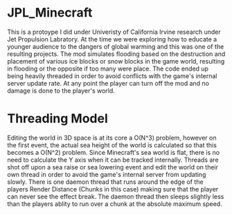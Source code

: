 # JPL_Minecraft

This is a protoype I did under Univeristy of California Irvine research under Jet Propulsion Labratory. At the time we were exploring how to educate a younger audience to the dangers of global warming and this was one of the resulting projects. The mod simulates flooding based on the destruction and placement of various ice blocks or snow blocks in the game world, resulting in flooding or the opposite if too many were place. The code ended up being heavily threaded in order to avoid conflicts with the game's internal server update rate. At any point the player can turn off the mod and no damage is done to the player's world.

# Threading Model
Editing the world in 3D space is at its core a O(N^3) problem, however on the first event, the actual sea height of the world is calculated so that this becomes a O(N^2) problem. Since Minecraft's sea world is flat, there is no need to calculate the Y axis when it can be tracked internally. Threads are shot off upon a sea raise or sea lowering event and edit the world on their own thread  in order to avoid the game's internal server from updating slowly. There is one daemon thread that runs around the edge of the players Render Distance (Chunks in this case) making sure that the player can never see the effect break. The daemon thread then sleeps slightly less than the players ablity to run over a chunk at the absolute maximum speed.
